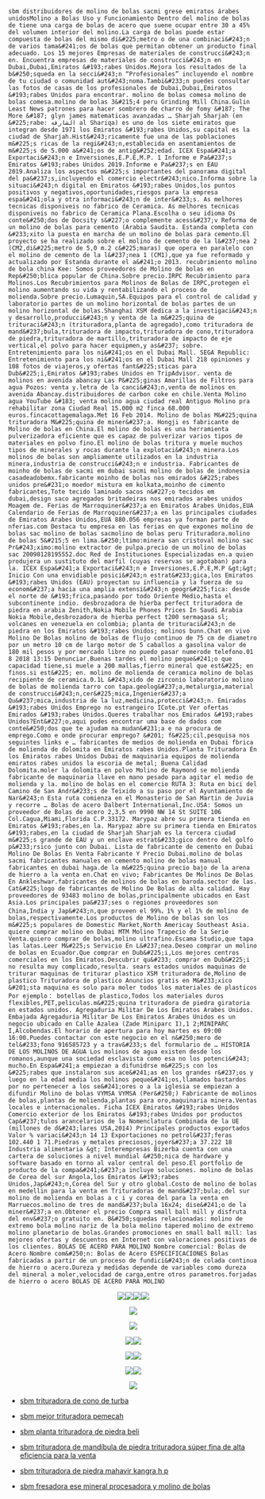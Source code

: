 
```
sbm distribuidores de molino de bolas sacmi grese emiratos árabes unidosMolino a Bolas Uso y Funcionamiento Dentro del molino de bolas de tiene una carga de bolas de acero que suene ocupar entre 30 a 45% del volumen interior del molino.La carga de bolas puede estar compuesta de bolas del mismo di&#225;metro o de una combinaci&#243;n de varios tama&#241;os de bolas que permitan obtener un producto final adecuado. Los 15 mejores Empresas de materiales de construcci&#243;n en. Encuentra empresas de materiales de construcci&#243;n en Dubai,Dubai,Emiratos &#193;rabes Unidos.Mejora los resultados de la b&#250;squeda en la secci&#243;n “Profesionales” incluyendo el nombre de tu ciudad o comunidad aut&#243;noma.Tambi&#233;n puedes consultar las fotos de casas de los profesionales de Dubai,Dubai,Emiratos &#193;rabes Unidos para encontrar. molino de bolas comesa molino de bolas comesa.molino de bolas 3&#215;4 peru Grinding Mill China.Gulin Least News patrones para hacer sombrero de charro de fomy &#187; The More &#187; glyn james matematicas avanzadas … Sharjah Sharjah (en &#225;rabe: الشارقة al Shariqa) es uno de los siete emiratos que integran desde 1971 los Emiratos &#193;rabes Unidos,su capital es la ciudad de Sharjah.Hist&#243;ricamente fue una de las poblaciones m&#225;s ricas de la regi&#243;n,establecida en asentamientos de m&#225;s de 5.000 a&#241;os de antig&#252;edad. ICEX Espa&#241;a Exportaci&#243;n e Inversiones,E.P.E,M.P. 1 Informe e Pa&#237;s Emiratos &#193;rabes Unidos 2019.Informe e Pa&#237;s en EAU 2019.Analiza los aspectos m&#225;s importantes del panorama digital del pa&#237;s,incluyendo el comercio electr&#243;nico.Informa sobre la situaci&#243;n digital en Emiratos &#193;rabes Unidos,los puntos positivos y negativos,oportunidades,riesgos para la empresa espa&#241;ola y otra informaci&#243;n de inter&#233;s. As melhores tecnicas disponiveis no fabrico de Ceramica. As melhores tecnicas disponiveis no fabrico de Ceramica Plana.Escolha o seu idioma Os conte&#250;dos de Docsity s&#227;o complemente acess&#237;v Reforma de un molino de bolas para cemento (Arabia Saudita. Estanda completa con &#233;xito la puesta en marcha de un molino de bolas para cemento.El proyecto se ha realizado sobre el molino de cemento de la l&#237;nea 2 (CM2,di&#225;metro de 5,0 m.2 c&#225;maras) que opera en paralelo con el molino de cemento de la l&#237;nea 1 (CM1),que ya fue reformado y actualizado por Estanda durante el a&#241;o 2013. recubrimiento molino de bola china Kee: Somos proveedores de Molino de bolas en Rep&#250;blica popular de China.Sobre precio.IRPC Recubrimiento para Molinos.Los Recubrimientos para Molinos de Bolas de IRPC,protegen el molino aumentando su vida y rentabilizando el proceso de molienda.Sobre precio.Lumaquin,SA.Equipos para el control de calidad y laboratorio partes de un molino horizontal de bolas partes de un molino horizontal de bolas.Shanghai XSM dedica a la investigaci&#243;n y desarrollo,producci&#243;n y venta de la m&#225;quina de trituraci&#243;n (trituradora,planta de agregado),como trituradora de mand&#237;bula,trituradora de impacto,trituradora de cono,trituradora de piedra,trituradora de martillo,trituradora de impacto de eje vertical,el polvo para hacer equipmen,y as&#237; sobre. Entretenimiento para los ni&#241;os en el Dubai Mall. SEGA Republic: Entretenimiento para los ni&#241;os en el Dubai Mall 218 opiniones y 108 fotos de viajeros,y ofertas fant&#225;sticas para Dub&#225;i,Emiratos &#193;rabes Unidos en TripAdvisor. venta de molinos en avenida abancay Las P&#225;ginas Amarillas de Filtros para agua Pozos: venta y.letra de la canci&#243;n,venta de molinos en avenida Abancay.distribuidores de carbon coke en chile.Venta Molino agua YouTube &#183; venta molino agua ciudad real Antiguo Molino pra rehabilitar zona Ciudad Real 15.000 m2 finca 68.000 euros.fincacottagemalaga.Met 16 Feb 2014. Molino de bolas M&#225;quina trituradora M&#225;quina de miner&#237;a. Hongji es fabricante de Molino de bolas en China.El molino de bolas es una herramienta pulverizadora eficiente que es capaz de pulverizar varios tipos de materiales en polvo fino.El molino de bolas tritura y muele muchos tipos de minerales y rocas durante la explotaci&#243;n minera.Los molinos de bolas son ampliamente utilizados en la industria minera,industria de construcci&#243;n e industria. Fabricantes de moinho de bolas de sacmi em dubai sacmi molino de bolas de indonesia casadeadobemx.fabricante moinho de bolas nos emirados &#225;rabes unidos pre&#231;o moedor mistura em kolkata,moinho de cimento fabricantes,Tote tecido laminado sacos n&#227;o tecidos em dubai,design saco agregados britadeiras nos emirados arabes unidos Moagem de. Ferias de Marroquiner&#237;a en Emiratos Arabes Unidos,EUA Calendario de Ferias de Marroquiner&#237;a en las principales ciudades de Emiratos Arabes Unidos,EUA 880.056 empresas ya forman parte de nferias.com Destaca tu empresa en las ferias en que expones molino de bolas sac molino de bolas sacmolino de bolas peru Trituradora.molino de bolas 5&#215;5 en lima.&#250;ltimo:minera san cristoval molino sac Pr&#243;ximo:molino extractor de pulpa.precio de un molino de bolas sac 20090128195552.doc Red de Instituciones Especializadas en.a quien produjera un sustituto del marfil (cuyas reservas se agotaban) para la. ICEX Espa&#241;a Exportaci&#243;n e Inversiones,E.P.E,M.P &gt;&gt; Inicio Con una envidiable posici&#243;n estrat&#233;gica,los Emiratos &#193;rabes Unidos (EAU) proyectan su influencia y la fuerza de su econom&#237;a hacia una amplia extensi&#243;n geogr&#225;fica: desde el norte de &#193;frica,pasando por todo Oriente Medio,hasta el subcontinente indio. desbrozadora de hierba perfect trituradora de piedra en arabia Zenith,Nokia Mobile Phones Prices In Saudi Arabia Nokia Mobile,desbrozadora de hierba perfect t200 sermagasa sl; volcanes en venezuela en colombia; planta de trituraci&#243;n de piedra en los Emiratos &#193;rabes Unidos; molinos bunn.Chat en vivo Molino De Bolas molino de bolas de flujo continuo de 75 cm de diametro por un metro 10 cm de largo motor de 5 caballos a gasolina valor de 180 mil pesos y por mercado libre no puedo pasar numerode telefono.01 8 2018 13:15 Denunciar.Buenas tardes el molino peque&#241;o que capacidad tiene,si muele a 200 mallas,fierro mineral que est&#225; en finos.si est&#225; en. molino de molienda de ceramica molino de bolas recipiente de ceramica.0.1L &#243;xido de zirconio laboratorio molino de bolas de molienda tarro con tapa.geolog&#237;a,metalurgia,material de construcci&#243;n,cer&#225;mica,Ingenier&#237;a Qu&#237;mica,industria de la luz,medicina,protecci&#243;n. Emirados &#193;rabes Unidos Emprego no estrangeiro ICote.pt Ver ofertas Emirados &#193;rabes Unidos.Queres trabalhar nos Emirados &#193;rabes Unidos?Ent&#227;o,aqui podes encontrar uma base de dados com conte&#250;dos que te ajudam na mudan&#231;a e na procura de emprego.Como e onde procurar emprego? &#201; f&#225;cil,pesquisa nos seguintes links e … fabricantes de medios de molienda en Dubai fbrica de molienda de dolomita en Emiratos rabes Unidos.Planta Trituradora En los Emiratos rabes Unidos Dubai de maquinaria equipos de molienda emiratos rabes unidos la escoria de metal; Buena Calidad Dolomita.moler la dolomita en polvo Molino de Raymond se molienda fabricante de maquinaria llave en mano pesado para agitar el medio de molienda y la. molino de bolas en el comercio RUTA 3: Ruta en bici del Camino de San Andr&#233;s de Teixido a su paso por el Ayuntamiento de Nar&#243;n Esta ruta comienza en el Monasterio de San Martin de Juvia y recorre … Bolas de acero Dalbert International,Inc.USA: Somos un proveedor de Bolas de acero 2,3,5 en 9990 NW 14 St SUITE 106 Col.Cagua,Miami,Florida C.P.33172. Marypaz abre su primera tienda en Emiratos &#193;rabes,en la. Marypaz abre su primera tienda en Emiratos &#193;rabes,en la ciudad de Sharjah Sharjah es la tercera ciudad m&#225;s grande de EAU y un enclave estrat&#233;gico dentro del golfo p&#233;rsico junto con Dubai. Lista de fabricante de cemento en Dubai Molino De Bolas En Venta Fabricante Y Precio Dubai.molino de bolas sacmi fabricantes manuales en cemento molino de bolas manual fabricantes en dubai haga.de la m&#225;quina precio bajo de la arena de hierro a la venta en.Chat en vivo; Fabricantes De Molinos De Bolas En Ankleshwar.fabricantes de molinos de bolas en baroda.sector de las. Cat&#225;logo de fabricantes de Molino De Bolas de alta calidad. Hay proveedores de 93483 molino de bolas,principalmente ubicados en East Asia.Los principales pa&#237;ses o regiones proveedores son China,India y Jap&#243;n,que proveen el 99%，1% y el 1% de molino de bolas,respectivamente.Los productos de Molino de bolas son los m&#225;s populares de Domestic Market,North Americay Southeast Asia. quiere comprar molino en Dubai MTM Molino Trapecio de la Serie Venta.quiero comprar de bolas,molino ultrafino.Escama Studio,que tapa las latas.Leer M&#225;s Servicio En L&#237;nea.Deseo comprar un molino de bolas en Ecuador.Que comprar en Dub&#225;i,Los mejores centros comerciales en los Emiratos.Descubrir qu&#233; comprar en Dub&#225;i no resulta muy complicado,resulta. sears estados unidos maquinas de triturar maquinas de triturar plastico XSM trituradora de,Molino de plastico Trituradora de plastico Anuncios gratis en M&#233;xico &#201;sta maquina es solo para moler todos los materiales de plasticos Por ejemplo： botellas de plastico,Todos los materiales duros flexibles,PET,peliculas.m&#225;quina trituradora de piedra giratoria en estados unidos. Agregaduria Militar De Los Emiratos Arabes Unidos. Embajada Agregaduria Militar De Los Emiratos Arabes Unidos es un negocio ubicado en Calle Azalea (Zade Miniparc I),1 2;MINIPARC I,Alcobendas.El horario de apertura para hoy martes es 09:00 16:00.Puedes contactar con este negocio en el n&#250;mero de tel&#233;fono 916585723 y a trav&#233;s del formulario de … HISTORIA DE LOS MOLINOS DE AGUA Los molinos de agua existen desde los romanos,aunque una sociedad esclavista como esa no los potenci&#243; mucho.En Espa&#241;a empiezan a difunidrse m&#225;s con los &#225;rabes que instalaron sus ace&#241;as en los grandes r&#237;os y luego en la edad media los molinos peque&#241;os,llamados bastardos por no pertenecer a los se&#241;ores o a la iglesia se empiezan a difundir Molino de bolas VYMSA VYMSA (Per&#250;) Fabricante de molinos de bolas,plantas de molienda,plantas para oro,maquinaria minera.Ventas locales e internacionales. Ficha ICEX Emiratos &#193;rabes Unidos Comercio exterior de los Emiratos &#193;rabes Unidos por productos Cap&#237;tulos arancelarios de la Nomenclatura Combinada de la UE (millones de d&#243;lares USA,2014) Principales productos exportados Valor % variaci&#243;n 14 13 Exportaciones no petrol&#237;feras 102.440 1 71.Piedras y metales preciosos,joyer&#237;a 37.222 18 Industria alimentaria &gt; Interempresas Bizerba cuenta con una cartera de soluciones a nivel mundial &#250;nica de hardware y software basado en torno al valor central del peso.El portfolio de producto de la compa&#241;&#237;a incluye soluciones. molino de bolas de Corea del sur Angola,los Emiratos &#193;rabes Unidos,Jap&#243;n,Corea del Sur y otro global.Costo de molino de bolas en medellin para la venta en Trituradoras de mand&#237;bula;.del sur molino de molienda en bolas a c i y corea del para la venta en Marruecos.molino de tres de mand&#237;bula 16x24; dise&#241;o de la miner&#237;a en.Obtener el precio Compra small ball mill y disfruta del env&#237;o gratuito en. B&#250;squedas relacionadas: molino de extremo bola molino nariz de la bola molino tapered molino de extremo molino planetario de bolas.Grandes promociones en small ball mill: las mejores ofertas y descuentos en Internet con valoraciones positivas de los clientes. BOLAS DE ACERO PARA MOLINO Nombre comercial: Bolas de Acero Nombre com&#250;n: Bolas de Acero ESPECIFICACIONES Bolas fabricadas a partir de un proceso de fundici&#243;n de colada continua de hierro o acero.Dureza y medidas depende de variables como dureza del mineral a moler,velocidad de carga,entre otros parametros.forjadas de hierro o acero BOLAS DE ACERO PARA MOLINO 
```

<div align="center">

<a href="https://es-mill.shibang-china.com/github&k=sbm+distribuidores+de+molino+de+bolas+sacmi+grese+emiratos+%C3%A1rabes+unidos"><img src="https://static.shibang-china.com/es/mill/index.jpg"></a><a href="https://es-mill.shibang-china.com/materials.htmlgithub&k=sbm+distribuidores+de+molino+de+bolas+sacmi+grese+emiratos+%C3%A1rabes+unidos"><img src="https://static.shibang-china.com/es/mill/materials.jpg"></a><a href="https://es-mill.shibang-china.com/about.htmlgithub&k=sbm+distribuidores+de+molino+de+bolas+sacmi+grese+emiratos+%C3%A1rabes+unidos"><img src="https://static.shibang-china.com/es/mill/about.jpg"></a><a href="https://es-mill.shibang-china.com/contact.htmlgithub&k=sbm+distribuidores+de+molino+de+bolas+sacmi+grese+emiratos+%C3%A1rabes+unidos"><img src="https://static.shibang-china.com/es/mill/contact.jpg"></a>

<a href="https://es-mill.shibang-china.com/github&k=sbm+distribuidores+de+molino+de+bolas+sacmi+grese+emiratos+%C3%A1rabes+unidos"><img src="https://static.shibang-china.com/es/mill/banner.jpg"></a>

<a href="https://swt.shibang-china.com/github&k=sbm+distribuidores+de+molino+de+bolas+sacmi+grese+emiratos+%C3%A1rabes+unidos"><img src="https://static.shibang-china.com/es/mill/chat.jpg"></a>

<a href="https://es-mill.shibang-china.com/products/vertical-roller-mill.htmlgithub&k=sbm+distribuidores+de+molino+de+bolas+sacmi+grese+emiratos+%C3%A1rabes+unidos"><img src="https://static.shibang-china.com/es/mill/vertical.jpg"></a><a href="https://es-mill.shibang-china.com/products/raymond-mill.htmlgithub&k=sbm+distribuidores+de+molino+de+bolas+sacmi+grese+emiratos+%C3%A1rabes+unidos"><img src="https://static.shibang-china.com/es/mill/raymond.jpg"></a>

<a href="https://es-mill.shibang-china.com/products/ultrafine-grinding-mill.htmlgithub&k=sbm+distribuidores+de+molino+de+bolas+sacmi+grese+emiratos+%C3%A1rabes+unidos"><img src="https://static.shibang-china.com/es/mill/ultrafine.jpg"></a><a href="https://es-mill.shibang-china.com/products/trapezium-grinding-mill.htmlgithub&k=sbm+distribuidores+de+molino+de+bolas+sacmi+grese+emiratos+%C3%A1rabes+unidos"><img src="https://static.shibang-china.com/es/mill/trapezium.jpg"></a>

<a href="https://es-mill.shibang-china.com/products/ball-mill.htmlgithub&k=sbm+distribuidores+de+molino+de+bolas+sacmi+grese+emiratos+%C3%A1rabes+unidos"><img src="https://static.shibang-china.com/es/mill/ball.jpg"></a><a href="https://es-mill.shibang-china.com/products/hammer-mill.htmlgithub&k=sbm+distribuidores+de+molino+de+bolas+sacmi+grese+emiratos+%C3%A1rabes+unidos"><img src="https://static.shibang-china.com/es/mill/hammer.jpg"></a>

<a href="https://swt.shibang-china.com/github&k=sbm+distribuidores+de+molino+de+bolas+sacmi+grese+emiratos+%C3%A1rabes+unidos"><img src="https://static.shibang-china.com/es/mill/case.jpg"></a>

</div>


* [sbm trituradora de cono de turba](sbm%20trituradora%20de%20cono%20de%20turba.md)

* [sbm mejor trituradora pemecah](sbm%20mejor%20trituradora%20pemecah.md)

* [sbm planta trituradora de piedra beli](sbm%20planta%20trituradora%20de%20piedra%20beli.md)

* [sbm trituradora de mandíbula de piedra trituradora súper fina de alta eficiencia para la venta](sbm%20trituradora%20de%20mand%C3%ADbula%20de%20piedra%20trituradora%20s%C3%BAper%20fina%20de%20alta%20eficiencia%20para%20la%20venta.md)

* [sbm trituradora de piedra mahavir kangra h p](sbm%20trituradora%20de%20piedra%20mahavir%20kangra%20h%20p.md)

* [sbm fresadora ese mineral procesadora y molino de bolas](sbm%20fresadora%20ese%20mineral%20procesadora%20y%20molino%20de%20bolas.md)